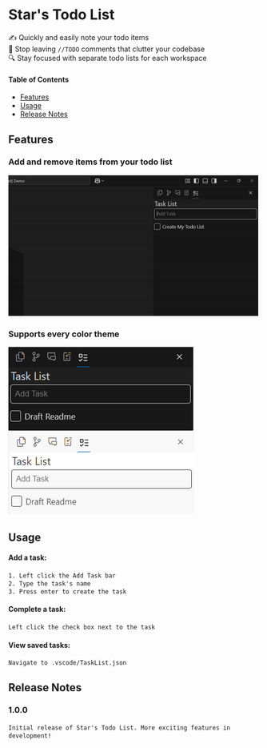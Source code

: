 # Star's Todo List

✍️ Quickly and easily note your todo items  
🧹 Stop leaving ```//TODO``` comments that clutter your codebase  
🔍 Stay focused with separate todo lists for each workspace

#### Table of Contents
- [Features](#features)
- [Usage](#usage)
- [Release Notes](#release-notes)

## Features

### Add and remove items from your todo list  
![Create Delete Demo](https://raw.githubusercontent.com/jaredgoddard/Public-Resources/main/stars-todo-list/V-1.0.0/create-delete-demo.gif)

### Supports every color theme  
![Dark Theme Demo](https://raw.githubusercontent.com/jaredgoddard/Public-Resources/main/stars-todo-list/V-1.0.0/dark-theme-demo.png)  
![Light Theme Demo](https://raw.githubusercontent.com/jaredgoddard/Public-Resources/main/stars-todo-list/V-1.0.0/light-theme-demo.png)


## Usage
#### Add a task:	
	1. Left click the Add Task bar
	2. Type the task's name
	3. Press enter to create the task

#### Complete a task:
	Left click the check box next to the task

#### View saved tasks:
	Navigate to .vscode/TaskList.json

## Release Notes

### 1.0.0
	Initial release of Star's Todo List. More exciting features in development!

